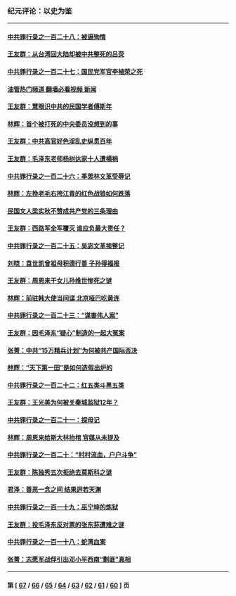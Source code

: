### 纪元评论：以史为鉴
---
#### [中共罪行录之一百二十八：被逼殉情](../../pages/nsc1028/n13991056.md?05100330) 
#### [王友群：从台湾回大陆却被中共整死的吕荧](../../pages/nsc1028/n13989235.md?05100330) 
#### [中共罪行录之一百二十七：国民党军官李植荣之死](../../pages/nsc1028/n13989006.md?05100330) 
#### [油管热门频道 翻墙必看视频 新闻](ok?05100330)
#### [王友群：慧眼识中共的民国学者傅斯年](../../pages/nsc1028/n13988371.md?05100330) 
#### [林辉：首个被打死的中央委员没想到的事](../../pages/nsc1028/n13987400.md?05100330) 
#### [王友群：中共高官好色淫乱史纵贯百年](../../pages/nsc1028/n13986035.md?05100330) 
#### [王友群：毛泽东老师杨树达家十人遭横祸](../../pages/nsc1028/n13984103.md?05100330) 
#### [中共罪行录之一百二十六：季羡林文革受辱记](../../pages/nsc1028/n13980310.md?05100330) 
#### [林辉：左挽老毛右挎江青的红色战狼如何跌落](../../pages/nsc1028/n13979615.md?05100330) 
#### [民国文人梁实秋不赞成共产党的三条理由](../../pages/nsc1028/n13979403.md?05100330) 
#### [王友群：西路军全军覆灭 谁应负最大责任？](../../pages/nsc1028/n13975235.md?05100330) 
#### [中共罪行录之一百二十五：吴宓文革挨整记](../../pages/nsc1028/n13975630.md?05100330) 
#### [刘晓：袁世凯曾祖母积德行善 子孙得福报](../../pages/nsc1028/n13975138.md?05100330) 
#### [王友群：周恩来干女儿孙维世惨死之谜](../../pages/nsc1028/n13972452.md?05100330) 
#### [林辉：前驻韩大使当间谍 北京哑巴吃黄连](../../pages/nsc1028/n13971434.md?05100330) 
#### [中共罪行录之一百二十三：“谋害伟人案”](../../pages/nsc1028/n13972044.md?05100330) 
#### [王友群：因毛泽东“疑心”制造的一起大冤案](../../pages/nsc1028/n13967794.md?05100330) 
#### [张菁：中共“15万精兵计划”为何被共产国际否决](../../pages/nsc1028/n13967677.md?05100330) 
#### [林辉：“天下第一田”是如何造假出炉的](../../pages/nsc1028/n13965823.md?05100330) 
#### [中共罪行录之一百二十二：红五类斗黑五类](../../pages/nsc1028/n13965024.md?05100330) 
#### [王友群：王光美为何被关秦城监狱12年？](../../pages/nsc1028/n13963422.md?05100330) 
#### [中共罪行录之一百二十一：探母记](../../pages/nsc1028/n13961437.md?05100330) 
#### [林辉：周恩来给斯大林抬棺 官媒从未提及](../../pages/nsc1028/n13961173.md?05100330) 
#### [中共罪行录之一百二十：“村村流血，户户斗争”](../../pages/nsc1028/n13959433.md?05100330) 
#### [王友群：陈独秀五次拒绝去莫斯科之谜](../../pages/nsc1028/n13957232.md?05100330) 
#### [君泽：善恶一念之间 结果迥若天渊](../../pages/nsc1028/n13954961.md?05100330) 
#### [中共罪行录之一百一十九：巫宁坤的炼狱](../../pages/nsc1028/n13953203.md?05100330) 
#### [王友群：投毛泽东反对票的张东荪遭难之谜](../../pages/nsc1028/n13951901.md?05100330) 
#### [中共罪行录之一百一十八：蛇湾血案](../../pages/nsc1028/n13950784.md?05100330) 
#### [张菁：志愿军战俘引出邓小平西南“剿匪”真相](../../pages/nsc1028/n13950241.md?05100330) 

---
#### 第 [ [67](./67.md?05100330) / [66](./66.md?05100330) / [65](./65.md?05100330) / [64](./64.md?05100330) / [63](./63.md?05100330) / [62](./62.md?05100330) / [61](./61.md?05100330) / [60](./60.md?05100330) ] 页
